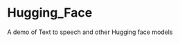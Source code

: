 # Hugging_Face
A demo of Text to speech and other Hugging face models


<!--![krbylogo](media/photo1.png)

<br> 


